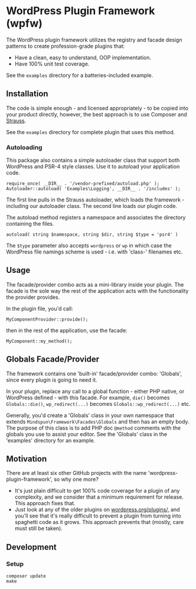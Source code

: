 # WordPress Plugin Framework (wpfw)

The WordPress plugin framework utilizes the registry and facade design patterns to create profession-grade plugins that:
* Have a clean, easy to understand, OOP implementation.
* Have 100% unit test coverage.

See the `examples` directory for a batteries-included example.

## Installation
The code is simple enough - and licensed appropriately - to be copied into your product directly, however, the best 
approach is to use Composer and [Strauss](https://github.com/BrianHenryIE/strauss).

See the `examples` directory for complete plugin that uses this method.

### Autoloading
This package also contains a simple autoloader class that support both WordPress and PSR-4 style classes.
Use it to autoload your application code.

```
require_once( __DIR__ . '/vendor-prefixed/autoload.php' );
Autoloader::autoload( 'Examples\Logging', __DIR__ . '/includes' );
```
The first line pulls in the Strauss autoloader, which loads the framework - including
our autoloader class.  The second line loads our plugin code.

The autoload method registers a namespace and associates the directory containing the files.
```
autoload( string $namespace, string $dir, string $type = 'psr4' )
```
The `$type` parameter also accepts `wordpress` or `wp` in which case the WordPress file namings
scheme is used - i.e. with 'class-' filenames etc.

## Usage
The facade/provider combo acts as a mini-library inside your plugin.
The facade is the sole way the rest of the application acts with the functionality the provider provides.

In the plugin file, you'd call:
```shell
MyComponentProvider::provide();
```
then in the rest of the application, use the facade:
```shell
MyComponent::my_method();
```

## Globals Facade/Provider
The framework contains one 'built-in' facade/provider combo: 'Globals', since every 
plugin is going to need it.

In your plugin, replace any call to a global function - either PHP native, or WordPress defined - with this facade.
For example, `die()` becomes `Globals::die()`, `wp_redirect(...)` becomes `Globals::wp_redirect(...)`
etc.

Generally, you'd create a 'Globals' class in your own namespace that 
extends `Mindspun\Framework\Facades\Globals` and then has an empty body.
The purpose of this class is to add PHP doc `@method` comments with the globals you use
to assist your editor.  See the 'Globals' class in the 'examples' directory for an example.

## Motivation
There are at least six other GitHub projects with the name 'wordpress-plugin-framework', so why one more?

* It's just plain difficult to get 100% code coverage for a plugin of any complexity, and we consider that a minimum
requirement for release.  This approach fixes that.
* Just look at any of the older plugins on [wordpress.org/plugins/,](https://wordpress.org/plugins/)
and you'll see that it's really difficult to prevent a plugin from turning into spaghetti code as it grows. This approach prevents that (mostly, care must still be taken).

## Development

### Setup

```shell
composer update
make
```